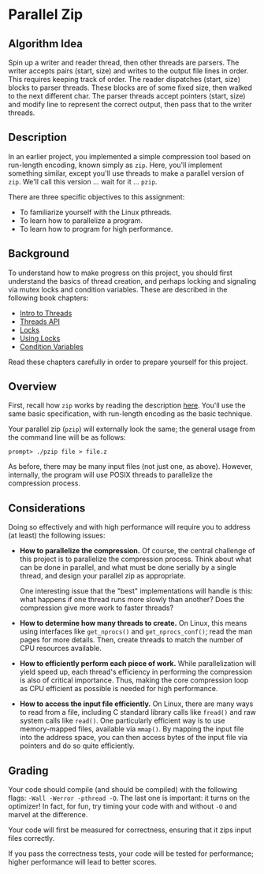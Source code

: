 # Parallel Zip

## Algorithm Idea

Spin up a writer and reader thread, then other threads are parsers. The writer
accepts pairs (start, size) and writes to the output file lines in order. This
requires keeping track of order. The reader dispatches (start, size) blocks to
parser threads. These blocks are of some fixed size, then walked to the next
different char. The parser threads accept pointers (start, size) and modify line
to represent the correct output, then pass that to the writer threads.

## Description

In an earlier project, you implemented a simple compression tool based on
run-length encoding, known simply as `zip`. Here, you'll implement something
similar, except you'll use threads to make a parallel version of `zip`. We'll
call this version ... wait for it ... `pzip`.

There are three specific objectives to this assignment:

- To familiarize yourself with the Linux pthreads.
- To learn how to parallelize a program.
- To learn how to program for high performance.

## Background

To understand how to make progress on this project, you should first
understand the basics of thread creation, and perhaps locking and signaling
via mutex locks and condition variables. These are described in the following
book chapters:

- [Intro to Threads](http://pages.cs.wisc.edu/~remzi/OSTEP/threads-intro.pdf)
- [Threads API](http://pages.cs.wisc.edu/~remzi/OSTEP/threads-api.pdf)
- [Locks](http://pages.cs.wisc.edu/~remzi/OSTEP/threads-locks.pdf)
- [Using Locks](http://pages.cs.wisc.edu/~remzi/OSTEP/threads-locks-usage.pdf)
- [Condition Variables](http://pages.cs.wisc.edu/~remzi/OSTEP/threads-cv.pdf)

Read these chapters carefully in order to prepare yourself for this project.

## Overview

First, recall how `zip` works by reading the description
[here](https://github.com/remzi-arpacidusseau/ostep-projects/tree/master/initial-utilities).
You'll use the same basic specification, with run-length encoding as the basic
technique.

Your parallel zip (`pzip`) will externally look the same; the general usage
from the command line will be as follows:

```
prompt> ./pzip file > file.z
```

As before, there may be many input files (not just one, as above). However,
internally, the program will use POSIX threads to parallelize the compression
process.

## Considerations

Doing so effectively and with high performance will require you to address (at
least) the following issues:

- **How to parallelize the compression.** Of course, the central challenge of
  this project is to parallelize the compression process. Think about what
  can be done in parallel, and what must be done serially by a single
  thread, and design your parallel zip as appropriate.

  One interesting issue that the "best" implementations will handle is this:
  what happens if one thread runs more slowly than another? Does the
  compression give more work to faster threads?

- **How to determine how many threads to create.** On Linux, this means using
  interfaces like `get_nprocs()` and `get_nprocs_conf()`; read the man pages
  for more details. Then, create threads to match the number of CPU
  resources available.

- **How to efficiently perform each piece of work.** While parallelization
  will yield speed up, each thread's efficiency in performing the
  compression is also of critical importance. Thus, making the core
  compression loop as CPU efficient as possible is needed for high
  performance.

- **How to access the input file efficiently.** On Linux, there are many ways
  to read from a file, including C standard library calls like `fread()` and
  raw system calls like `read()`. One particularly efficient way is to use
  memory-mapped files, available via `mmap()`. By mapping the input file
  into the address space, you can then access bytes of the input file via
  pointers and do so quite efficiently.

## Grading

Your code should compile (and should be compiled) with the following flags:
`-Wall -Werror -pthread -O`. The last one is important: it turns on the
optimizer! In fact, for fun, try timing your code with and without `-O` and
marvel at the difference.

Your code will first be measured for correctness, ensuring that it zips input
files correctly.

If you pass the correctness tests, your code will be tested for performance;
higher performance will lead to better scores.
